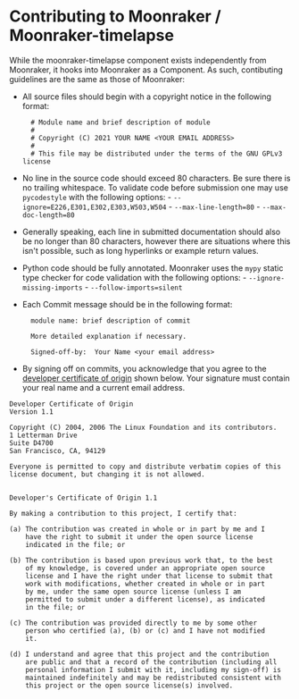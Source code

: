 # Contributing to Moonraker / Moonraker-timelapse

While the moonraker-timelapse component exists independently from Moonraker,
it hooks into Moonraker as a Component. As such, contibuting guidelines are the 
same as those of Moonraker:

- All source files should begin with a copyright notice in the following
  format:

        # Module name and brief description of module
        #
        # Copyright (C) 2021 YOUR NAME <YOUR EMAIL ADDRESS>
        #
        # This file may be distributed under the terms of the GNU GPLv3 license

- No line in the source code should exceed 80 characters.  Be sure there is no
  trailing whitespace.  To validate code before submission one may use `pycodestyle`
  with the following options:
      - `--ignore=E226,E301,E302,E303,W503,W504`
      - `--max-line-length=80`
      - `--max-doc-length=80`
- Generally speaking, each line in submitted documentation should also be no
  longer than 80 characters, however there are situations where this isn't
  possible, such as long hyperlinks or example return values.
- Python code should be fully annotated.  Moonraker uses the `mypy` static
  type checker for code validation with the following options:
      - `--ignore-missing-imports`
      - `--follow-imports=silent`
- Each Commit message should be in the following format:

        module name: brief description of commit

        More detailed explanation if necessary.

        Signed-off-by:  Your Name <your email address>

- By signing off on commits, you acknowledge that you agree to the
  [developer certificate of origin](../developer-certificate-of-origin)
  shown below. Your signature must contain your real name and a current
  email address.

```text
Developer Certificate of Origin
Version 1.1

Copyright (C) 2004, 2006 The Linux Foundation and its contributors.
1 Letterman Drive
Suite D4700
San Francisco, CA, 94129

Everyone is permitted to copy and distribute verbatim copies of this
license document, but changing it is not allowed.


Developer's Certificate of Origin 1.1

By making a contribution to this project, I certify that:

(a) The contribution was created in whole or in part by me and I
    have the right to submit it under the open source license
    indicated in the file; or

(b) The contribution is based upon previous work that, to the best
    of my knowledge, is covered under an appropriate open source
    license and I have the right under that license to submit that
    work with modifications, whether created in whole or in part
    by me, under the same open source license (unless I am
    permitted to submit under a different license), as indicated
    in the file; or

(c) The contribution was provided directly to me by some other
    person who certified (a), (b) or (c) and I have not modified
    it.

(d) I understand and agree that this project and the contribution
    are public and that a record of the contribution (including all
    personal information I submit with it, including my sign-off) is
    maintained indefinitely and may be redistributed consistent with
    this project or the open source license(s) involved.
```
